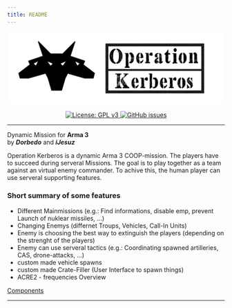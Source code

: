 ```yaml
---
title: README
---
```


<p align="center">
    <img src="https://raw.githubusercontent.com/Brig13Team/Operation_Kerberos/master/extra/logo/Logo_lang_schwarz.jpg" width="900">
</p>

<p align="center">
    <a href="https://github.com/Brig13Team/Operation_Kerberos/blob/master/LICENSE">
        <img src="https://img.shields.io/badge/License-GPL%20v3-blue.svg?style=flat-square" alt="License: GPL v3">
    </a>
    <a href="https://github.com/Brig13Team/Operation_Kerberos/issues">
        <img src="https://img.shields.io/github/issues-raw/Brig13Team/Operation_Kerberos.svg?style=flat-square" alt="GitHub issues">
    </a>
</p>

<hr>

Dynamic Mission for **Arma 3**   
by ***Dorbedo*** and ***iJesuz***

Operation Kerberos is a dynamic Arma 3 COOP-mission.
The players have to succeed during serveral Missions. The goal is to play together as a team against an virtual enemy commander.
To achive this, the human player can use serveral supporting features.

### Short summary of some features
- Different Mainmissions (e.g.: Find informations, disable emp, prevent Launch of nuklear missiles, ...)
- Changing Enemys (differnet Troups, Vehicles, Call-In Units)
- Enemy is choosing the best way to extinguish the players (depending on the strenght of the players)
- Enemy can use serveral tactics (e.g.: Coordinating spawned artilleries, CAS, drone-attacks, ...)
- custom made vehicle spawns
- custom made Crate-Filler (User Interface to spawn things)
- ACRE2 - frequencies Overview

[Components](#components)

<hr>
